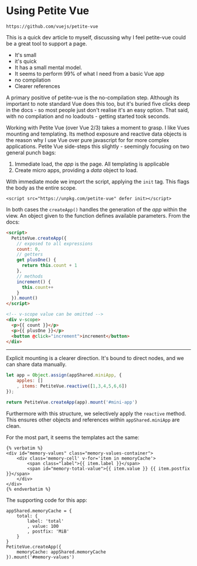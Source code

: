 # Using Petite Vue

    https://github.com/vuejs/petite-vue

This is a quick dev article to myself, discussing why I feel petite-vue could be a great tool to support a page.

+ It's small
+ it's quick
+ It has a small mental model.
+ It seems to perform 99% of what I need from a basic Vue app
+ no compilation
+ Clearer references

A primary positive of petite-vue is the no-compilation step. Although its important to note standard Vue does this too, but it's buried five clicks deep in the docs - so most people just don't realise it's an easy option. That said, with no compilation and no loadouts - getting started took seconds.

Working with Petite Vue (over Vue 2/3) takes a moment to grasp. I like Vues mounting and templating. Its method exposure and reactive data objects is the reason why I use Vue over pure javascript for for more complex applications.
Petite Vue side-steps this slightly - seemingly focusing on two general punch bags:

1. Immediate load, the _app_ is the page. All templating is applicable
2. Create micro apps, providing a _data_ object to load.

With immediate mode we import the script, applying the `init` tag. This flags the body as the entire scope.

    <script src="https://unpkg.com/petite-vue" defer init></script>

In both cases the `createApp()` handles the generation of the _app_ within the view. An object given to the function defines available parameters. From the docs:

```html
<script>
  PetiteVue.createApp({
    // exposed to all expressions
    count: 0,
    // getters
    get plusOne() {
      return this.count + 1
    },
    // methods
    increment() {
      this.count++
    }
  }).mount()
</script>

<!-- v-scope value can be omitted -->
<div v-scope>
  <p>{{ count }}</p>
  <p>{{ plusOne }}</p>
  <button @click="increment">increment</button>
</div>
```

---

Explicit mounting is a clearer direction. It's bound to direct nodes, and we can share data manually.

```js
let app = Object.assign(appShared.miniApp, {
    apples: []
    , items: PetiteVue.reactive([1,3,4,5,6,6])
});

return PetiteVue.createApp(app).mount('#mini-app')
```

Furthermore with this structure, we selectively apply the `reactive` method. This ensures other objects and references within `appShared.miniApp` are clean.

For the most part, it seems the templates act the same:


```jinja
{% verbatim %}
<div id="memory-values" class="memory-values-container">
    <div class='memory-cell' v-for='item in memoryCache'>
        <span class="label">{{ item.label }}</span>
        <span id="memory-total-value">{{ item.value }} {{ item.postfix }}</span>
    </div>
</div>
{% endverbatim %}
```

The supporting code for this app:

```
appShared.memoryCache = {
    total: {
        label: 'total'
        , value: 100
        , postfix: 'MiB'
    }
}
PetiteVue.createApp({
    memoryCache: appShared.memoryCache
}).mount('#memory-values')
```